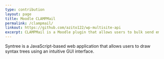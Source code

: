 ```yaml
---
type: contribution
layout: page
title: Moodle CLAMPMail
permalink: /clampmail/
linkout: https://github.com/azito122/wp-multisite-api
excerpt: CLAMPMail is a Moodle plugin that allows users to bulk send email. I contributed GDPR compliant personal data export and deletion, as well as other general development work.
---
```

Syntree is a JavaScript-based web application that allows users to draw syntax trees using an intuitive GUI interface.